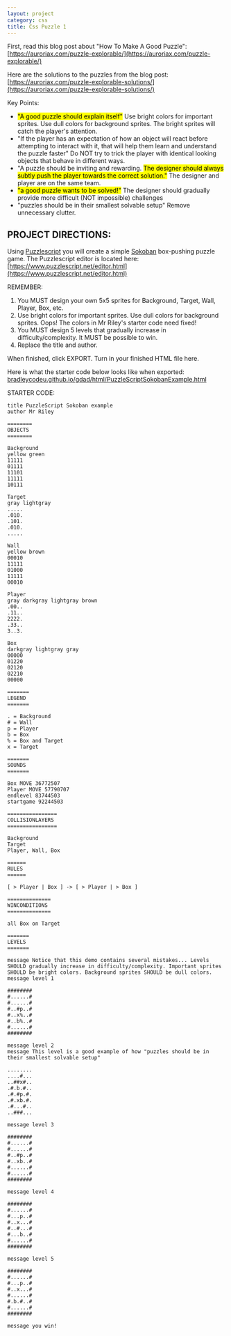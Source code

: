 ```yaml
---
layout: project
category: css
title: Css Puzzle 1
---
```


First, read this blog post about "How To Make A Good Puzzle": [https://auroriax.com/puzzle-explorable/](https://auroriax.com/puzzle-explorable/)



Here are the solutions to the puzzles from the blog post: [https://auroriax.com/puzzle-explorable-solutions/](https://auroriax.com/puzzle-explorable-solutions/)



Key Points:

  -  <mark>"A good puzzle should explain itself"</mark> Use bright colors for important sprites. Use dull colors for background sprites. The bright sprites will catch the player's attention.
  -  "If the player has an expectation of how an object will react before attempting to interact with it, that will help them learn and understand the puzzle faster" Do NOT try to trick the player with identical looking objects that behave in different ways.
  -  "A puzzle should be inviting and rewarding. <mark> The designer should always subtly push the player towards the correct solution."</mark> The designer and player are on the same team.
  -  <mark>"a good puzzle wants to be solved!"</mark> The designer should gradually provide more difficult (NOT impossible) challenges
  -  "puzzles should be in their smallest solvable setup" Remove unnecessary clutter.


## PROJECT DIRECTIONS:

Using [Puzzlescript](https://www.puzzlescript.net/) you will create a simple [Sokoban](https://en.wikipedia.org/wiki/Sokoban) box-pushing puzzle game. The Puzzlescript editor is located here: [https://www.puzzlescript.net/editor.html](https://www.puzzlescript.net/editor.html)


REMEMBER:

  1.  You MUST design your own 5x5 sprites for Background, Target, Wall, Player, Box, etc.
  1.  Use bright colors for important sprites. Use dull colors for background sprites. Oops! The colors in Mr Riley's starter code need fixed!
  1.  You MUST design 5 levels that gradually increase in difficulty/complexity. It MUST be possible to win.
  1.  Replace the title and author.

When finished, click EXPORT. Turn in your finished HTML file here.



Here is what the starter code below looks like when exported: [bradleycodeu.github.io/gdad/html/PuzzleScriptSokobanExample.html](bradleycodeu.github.io/gdad/html/PuzzleScriptSokobanExample.html)



STARTER CODE:
```
title PuzzleScript Sokoban example
author Mr Riley

========
OBJECTS
========

Background
yellow green
11111
01111
11101
11111
10111

Target
gray lightgray
.....
.010.
.101.
.010.
.....

Wall
yellow brown
00010
11111
01000
11111
00010

Player
gray darkgray lightgray brown
.00..
.11..
2222.
.33..
3..3.

Box
darkgray lightgray gray
00000
01220
02120
02210
00000

=======
LEGEND
=======

. = Background
# = Wall
p = Player
b = Box
% = Box and Target
x = Target

=======
SOUNDS
=======

Box MOVE 36772507
Player MOVE 57790707
endlevel 83744503
startgame 92244503

================
COLLISIONLAYERS
================

Background
Target
Player, Wall, Box

======
RULES
======

[ > Player | Box ] -> [ > Player | > Box ]

==============
WINCONDITIONS
==============

all Box on Target

=======
LEVELS
=======

message Notice that this demo contains several mistakes... Levels SHOULD gradually increase in difficulty/complexity. Important sprites SHOULD be bright colors. Background sprites SHOULD be dull colors.
message level 1

########
#......#
#......#
#..#p..#
#..x%..#
#..b%..#
#......#
########

message level 2
message This level is a good example of how "puzzles should be in their smallest solvable setup"

........
....#...
..##x#..
.#.b.#..
.#.#p.#.
.#.xb.#.
.#...#..
..###...

message level 3

########
#......#
#......#
#..#p..#
#..xb..#
#......#
#......#
########

message level 4

########
#......#
#...p..#
#..x...#
#..#...#
#...b..#
#......#
########

message level 5

########
#......#
#...p..#
#..x...#
#......#
#.b.#..#
#......#
########

message you win!
```
